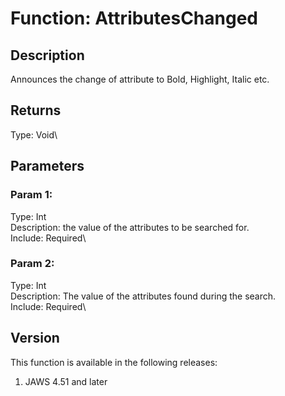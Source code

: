 # Function: AttributesChanged

## Description

Announces the change of attribute to Bold, Highlight, Italic etc.

## Returns

Type: Void\

## Parameters

### Param 1:

Type: Int\
Description: the value of the attributes to be searched for.\
Include: Required\

### Param 2:

Type: Int\
Description: The value of the attributes found during the search.\
Include: Required\

## Version

This function is available in the following releases:

1.  JAWS 4.51 and later
